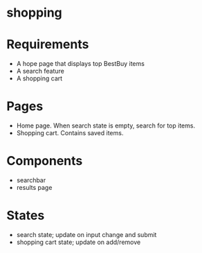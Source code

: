 # shopping

# Requirements
* A hope page that displays top BestBuy items
* A search feature
* A shopping cart

# Pages
* Home page. When search state is empty, search for top items.
* Shopping cart. Contains saved items.

# Components
* searchbar
* results page

# States
* search state; update on input change and submit
* shopping cart state; update on add/remove